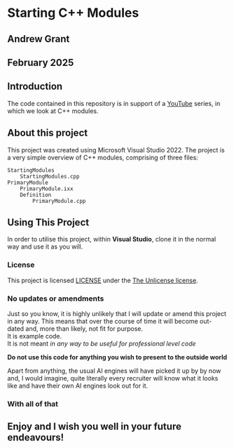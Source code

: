 ﻿# Starting C++ Modules
## Andrew Grant   
## February 2025

## Introduction
The code contained in this repository is in support of 
a [YouTube](https://www.youtube.com/c/AndrewGrant31) series, 
in which we look at C++ modules.

## About this project
This project was created using Microsoft Visual Studio 2022. 
The project is a very simple overview of C++ modules, 
comprising of three files:

    StartingModules
        StartingModules.cpp
    PrimaryModule
        PrimaryModule.ixx
        Definition
            PrimaryModule.cpp

## Using This Project
In order to utilise this project, within <b>Visual Studio</b>,
clone it in the normal way and use it as you will. 

### License 
This project is licensed [LICENSE](https://github.com/AndrewGrant31/C-Plus-Plus-Modules/blob/master/LICENSE.txt)
 under the [The Unlicense license](https://unlicense.org/). 

### No updates or amendments
Just so you know, it is highly unlikely that I will update or 
amend this project in any way. This means that over the 
course of time it will become out-dated and, more than likely, 
not fit for purpose.  
It is example code.  
It is not meant <i> in any way to be useful for 
professional level code</i>  
<p style="align: center;"><b>Do not use this code for anything you wish to present 
to the outside world</b></p>  

Apart from anything, the usual AI engines will have picked it up by
by now and, I would imagine, quite literally every recruiter will know what 
it looks like and have their own AI engines look out for it.

### With all of that
## Enjoy and I wish you well in your future endeavours!
